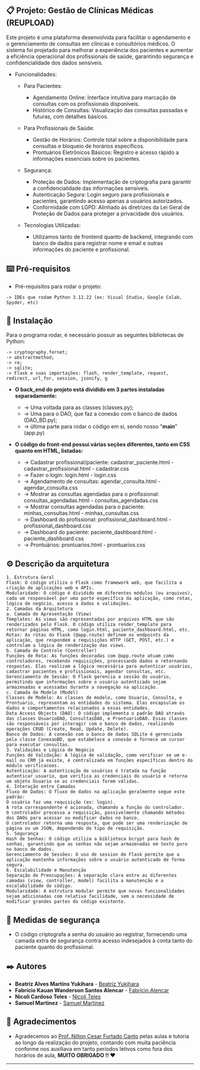 ## 📋 Projeto: Gestão de Clínicas Médicas (REUPLOAD)

Este projeto é uma plataforma desenvolvida para facilitar o agendamento e o gerenciamento de consultas em clínicas e consultórios médicos. O sistema foi projetado para melhorar a experiência dos pacientes e aumentar a eficiência operacional dos profissionais de saúde, garantindo segurança e confidencialidade dos dados sensíveis.

- Funcionalidades:

    * Para Pacientes:
        - Agendamento Online: Interface intuitiva para marcação de consultas com os profissionais disponíveis.
        - Histórico de Consultas: Visualização das consultas passadas e futuras, com detalhes básicos.
      
    * Para Profissionais de Saúde:
        - Gestão de Horários: Controle total sobre a disponibilidade para consultas e bloqueio de horários específicos.
        - Prontuários Eletrônicos Básicos: Registro e acesso rápido a informações essenciais sobre os pacientes.
      
    * Segurança:
        - Proteção de Dados: Implementação de criptografia para garantir a confidencialidade das informações sensíveis.
        - Autenticação Segura: Login seguro para profissionais e pacientes, garantindo acesso apenas a usuários autorizados.
        - Conformidade com LGPD: Alinhado às diretrizes da Lei Geral de Proteção de Dados para proteger a privacidade dos usuários.
      
    * Tecnologias Utilizadas:
      - Utilizamos tanto de frontend quanto de backend, integrando com banco de dados para registrar nome e email e outras informações do paciente e profissional.


## ⌨️ Pré-requisitos

* Pré-requisitos para rodar o projeto:

```
-> IDEs que rodam Python 3.12.22 (ex: Visual Studio, Google Colab, Spyder, etc)
```


## 🔧 Instalação

Para o programa rodar, é necessário possuir as seguintes bibliotecas de Python:

```
-> cryptography.fernet;
-> abstractmethod;
-> re;
-> sqlite;
-> Flask e suas importações: flash, render_template, request, redirect, url_for, session, jsonify, g
```

* **O back_end do projeto está dividido em 3 partes instaladas separadamente:**
   - -> Uma voltada para as classes (classes.py);
   - -> Uma para o DAO, que faz a conexão com o banco de dados (DAO_BD.py);
   - -> última parte para rodar o código em si, sendo nosso "__main__" (app.py)
 


* **O código do front-end possui várias seções diferentes, tanto em CSS quanto em HTML, listadas:**
   - -> Cadastrar profissional/paciente: cadastrar_paciente.html - cadastrar_profissional.html - cadastrar.css
   - -> Fazer o login: login.html - login.css
   - -> Agendamento de consultas: agendar_consulta.html - agendar_consulta.css
   - -> Mostrar as consultas agendadas para o profissional: consultas_agendadas.html - consultas_agendadas.css
   - -> Mostrar consultas agendadas para o paciente: minhas_consultas.html - minhas_cunsultas.css
   - -> Dashboard do profissional: profissional_dashboard.html - profissional_dashboard.css
   - -> Dashboard do paciente: paciente_dashboard.html - paciente_dashboard.css
   - -> Prontuários: prontuarios.html - prontuarios.css


## ⚙️ Descrição da arquitetura


```
1. Estrutura Geral
Flask: O código utiliza o Flask como framework web, que facilita a criação de aplicações web e APIs.
Modularidade: O código é dividido em diferentes módulos (ou arquivos), cada um responsável por uma parte específica da aplicação, como rotas, lógica de negócio, acesso a dados e validações.
2. Camadas da Arquitetura
a. Camada de Apresentação (View)
Templates: As views são representadas por arquivos HTML que são renderizados pelo Flask. O código utiliza render_template para retornar páginas HTML, como login.html, paciente_dashboard.html, etc.
Rotas: As rotas do Flask (@app.route) definem os endpoints da aplicação, que respondem a requisições HTTP (GET, POST, etc.) e controlam a lógica de renderização das views.
b. Camada de Controle (Controller)
Funções de Rota: As funções decoradas com @app.route atuam como controladores, recebendo requisições, processando dados e retornando respostas. Elas realizam a lógica necessária para autenticar usuários, cadastrar pacientes e profissionais, agendar consultas, etc.
Gerenciamento de Sessão: O Flask gerencia a sessão do usuário, permitindo que informações sobre o usuário autenticado sejam armazenadas e acessadas durante a navegação na aplicação.
c. Camada de Modelo (Model)
Classes de Modelo: As classes de modelo, como Usuario, Consulta, e Prontuario, representam as entidades do sistema. Elas encapsulam os dados e comportamentos relacionados a essas entidades.
Data Access Objects (DAO): O código implementa o padrão DAO através das classes UsuarioDAO, ConsultasDAO, e ProntuarioDAO. Essas classes são responsáveis por interagir com o banco de dados, realizando operações CRUD (Create, Read, Update, Delete).
Banco de Dados: A conexão com o banco de dados SQLite é gerenciada pela classe ConexaoBD, que estabelece a conexão e fornece um cursor para executar consultas.
3. Validações e Lógica de Negócio
Funções de Validação: A lógica de validação, como verificar se um e-mail ou CRM já existe, é centralizada em funções específicas dentro do módulo verificacoes.
Autenticação: A autenticação de usuários é tratada na função autenticar_usuario, que verifica as credenciais do usuário e retorna um objeto Usuario se as credenciais forem válidas.
4. Interação entre Camadas
Fluxo de Dados: O fluxo de dados na aplicação geralmente segue este padrão:
O usuário faz uma requisição (ex: login).
A rota correspondente é acionada, chamando a função do controlador.
O controlador processa a requisição, possivelmente chamando métodos dos DAOs para acessar ou modificar dados no banco.
O controlador retorna uma resposta, que pode ser uma renderização de página ou um JSON, dependendo do tipo de requisição.
5. Segurança
Hash de Senhas: O código utiliza a biblioteca bcrypt para hash de senhas, garantindo que as senhas não sejam armazenadas em texto puro no banco de dados.
Gerenciamento de Sessões: O uso de session do Flask permite que a aplicação mantenha informações sobre o usuário autenticado de forma segura.
6. Escalabilidade e Manutenção
Separação de Preocupações: A separação clara entre as diferentes camadas (view, controller, model) facilita a manutenção e a escalabilidade do código.
Modularidade: A estrutura modular permite que novas funcionalidades sejam adicionadas com relativa facilidade, sem a necessidade de modificar grandes partes do código existente.
```

## 🧷 Medidas de segurança

- O código criptografa a senha do usuário ao registrar, fornecendo uma camada extra de segurança contra acesso indesejados à conta tanto do paciente quanto do profissional.


## ✒️ Autores

* **Beatriz Alves Martins Yukihara** - [Beatriz Yukihara](https://github.com/BeatrizYukihara)
* **Fabrício Kauan Wanderson Santos Alencar** - [Fabrício Alencar](https://github.com/Fabricio-Alencar)
* **Nicoli Cardoso Teles** - [Nicoli Teles](https://github.com/Nicoli-Teles)
* **Samuel Martinez** - [Samuel Martinez](https://github.com/SamuelRomi)


## 🎁 Agradecimentos

* Agradecemos ao [Prof. Nilton Cesar Furtado Canto](https://github.com/niltonmack) pelas aulas e tutoria ao longo da realização do projeto, contando com muita paciência conforme nos auxiliava em tanto períodos letivos como fora dos horários de aula, **MUITO OBRIGADO !! ❤️**

---

